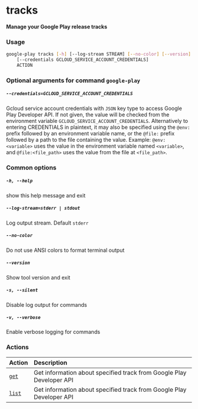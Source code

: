 
tracks
======


**Manage your Google Play release tracks**
### Usage
```bash
google-play tracks [-h] [--log-stream STREAM] [--no-color] [--version] [-s] [-v]
    [--credentials GCLOUD_SERVICE_ACCOUNT_CREDENTIALS]
    ACTION
```
### Optional arguments for command `google-play`

##### `--credentials=GCLOUD_SERVICE_ACCOUNT_CREDENTIALS`


Gcloud service account credentials with `JSON` key type to access Google Play Developer API. If not given, the value will be checked from the environment variable `GCLOUD_SERVICE_ACCOUNT_CREDENTIALS`. Alternatively to entering CREDENTIALS in plaintext, it may also be specified using the `@env:` prefix followed by an environment variable name, or the `@file:` prefix followed by a path to the file containing the value. Example: `@env:<variable>` uses the value in the environment variable named `<variable>`, and `@file:<file_path>` uses the value from the file at `<file_path>`.
### Common options

##### `-h, --help`


show this help message and exit
##### `--log-stream=stderr | stdout`


Log output stream. Default `stderr`
##### `--no-color`


Do not use ANSI colors to format terminal output
##### `--version`


Show tool version and exit
##### `-s, --silent`


Disable log output for commands
##### `-v, --verbose`


Enable verbose logging for commands
### Actions

|Action|Description|
| :--- | :--- |
|[`get`](tracks/get.md)|Get information about specified track from Google Play Developer API|
|[`list`](tracks/list.md)|Get information about specified track from Google Play Developer API|
